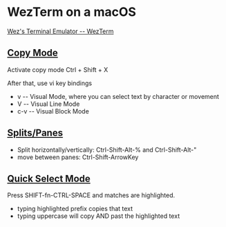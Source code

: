 # WezTerm on a macOS

[Wez's Terminal Emulator -- WezTerm](https://wezfurlong.org/wezterm/)

## [Copy Mode](https://wezfurlong.org/wezterm/copymode.html)

Activate copy mode	Ctrl + Shift + X

After that, use vi key bindings

* v     -- Visual Mode, where you can select text by character or movement
* V     -- Visual Line Mode
* c-v   -- Visual Block Mode

## [Splits/Panes](https://wezfurlong.org/wezterm/features.html)

* Split horizontally/vertically: Ctrl-Shift-Alt-% and Ctrl-Shift-Alt-"
* move between panes: Ctrl-Shift-ArrowKey

## [Quick Select Mode](https://wezfurlong.org/wezterm/features.html)

Press SHIFT-fn-CTRL-SPACE and matches are highlighted.

* typing highlighted prefix copies that text
* typing uppercase will copy AND past the highlighted text


